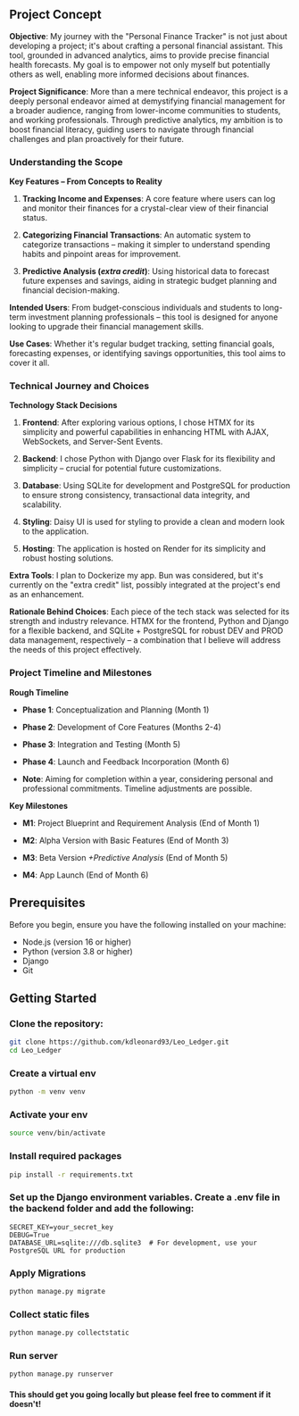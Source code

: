 ## **Project Concept**

**Objective**: My journey with the "Personal Finance Tracker" is not just about developing a project; it's about crafting a personal financial assistant. This tool, grounded in advanced analytics, aims to provide precise financial health forecasts. My goal is to empower not only myself but potentially others as well, enabling more informed decisions about finances.

**Project Significance**: More than a mere technical endeavor, this project is a deeply personal endeavor aimed at demystifying financial management for a broader audience, ranging from lower-income communities to students, and working professionals. Through predictive analytics, my ambition is to boost financial literacy, guiding users to navigate through financial challenges and plan proactively for their future.

### **Understanding the Scope**

**Key Features – From Concepts to Reality**

1. **Tracking Income and Expenses**: A core feature where users can log and monitor their finances for a crystal-clear view of their financial status.
    
2. **Categorizing Financial Transactions**: An automatic system to categorize transactions – making it simpler to understand spending habits and pinpoint areas for improvement.
    
3. **Predictive Analysis (*extra credit*)**: Using historical data to forecast future expenses and savings, aiding in strategic budget planning and financial decision-making.
    

**Intended Users**: From budget-conscious individuals and students to long-term investment planning professionals – this tool is designed for anyone looking to upgrade their financial management skills.

**Use Cases**: Whether it's regular budget tracking, setting financial goals, forecasting expenses, or identifying savings opportunities, this tool aims to cover it all.

### **Technical Journey and Choices**

**Technology Stack Decisions**

1. **Frontend**: After exploring various options, I chose HTMX for its simplicity and powerful capabilities in enhancing HTML with AJAX, WebSockets, and Server-Sent Events.
    
2. **Backend**: I chose Python with Django over Flask for its flexibility and simplicity – crucial for potential future customizations.
    
3. **Database**: Using SQLite for development and PostgreSQL for production to ensure strong consistency, transactional data integrity, and scalability.
   
4. **Styling**: Daisy UI is used for styling to provide a clean and modern look to the application.
   
5. **Hosting**: The application is hosted on Render for its simplicity and robust hosting solutions.
    

**Extra Tools**: I plan to Dockerize my app. Bun was considered, but it's currently on the "extra credit" list, possibly integrated at the project's end as an enhancement.

**Rationale Behind Choices**: Each piece of the tech stack was selected for its strength and industry relevance. HTMX for the frontend, Python and Django for a flexible backend, and SQLite + PostgreSQL for robust DEV and PROD data management, respectively – a combination that I believe will address the needs of this project effectively.

### **Project Timeline and Milestones**

**Rough Timeline**

* **Phase 1**: Conceptualization and Planning (Month 1)
    
* **Phase 2**: Development of Core Features (Months 2-4)
    
* **Phase 3**: Integration and Testing (Month 5)
    
* **Phase 4**: Launch and Feedback Incorporation (Month 6)
    
* **Note**: Aiming for completion within a year, considering personal and professional commitments. Timeline adjustments are possible.
    

**Key Milestones**

* **M1**: Project Blueprint and Requirement Analysis (End of Month 1)
    
* **M2**: Alpha Version with Basic Features (End of Month 3)
    
* **M3**: Beta Version *+Predictive Analysis* (End of Month 5)
    
* **M4**: App Launch (End of Month 6)


## Prerequisites

Before you begin, ensure you have the following installed on your machine:

- Node.js (version 16 or higher)
- Python (version 3.8 or higher)
- Django
- Git

## Getting Started

### Clone the repository:

```bash
git clone https://github.com/kdleonard93/Leo_Ledger.git
cd Leo_Ledger
```

### Create a virtual env

```bash
python -m venv venv
```

### Activate your env

```bash
source venv/bin/activate
```

### Install required packages

```bash
pip install -r requirements.txt
```

### Set up the Django environment variables. Create a .env file in the backend folder and add the following:

```plaintext
SECRET_KEY=your_secret_key
DEBUG=True
DATABASE_URL=sqlite:///db.sqlite3  # For development, use your PostgreSQL URL for production
```

### Apply Migrations

```bash
python manage.py migrate
```

### Collect static files
```bash
python manage.py collectstatic
```

### Run server
```bash
python manage.py runserver
```

#### This should get you going locally but please feel free to comment if it doesn't!

